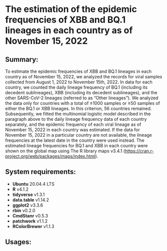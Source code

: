 # The estimation of the epidemic frequencies of XBB and BQ.1 lineages in each country as of November 15, 2022

## Summary:

To estimate the epidemic frequencies of XBB and BQ.1 lineages in each country as of November 15, 2022, we analyzed the records for viral samples collected from August 1, 2022 to November 15th, 2022. In data for each country, we counted the daily lineage frequency of BQ.1 (including its decedent sublineages), XBB (including its decedent sublineages), and the other SARS-CoV-2 lineages (referred to as “Other lineages”). We analyzed the data only for countries with a total of ≥1000 samples or ≥50 samples of either the BQ.1 or XBB lineages. In this criterion, 56 countries remained. Subsequently, we fitted the multinomial logistic model described in the paragraph above to the daily lineage frequency data of each country separately, and the epidemic frequency of each viral lineage as of November 15, 2022 in each country was estimated. If the data for November 15, 2022 in a particular country are not available, the lineage frequencies at the latest date in the country were used instead. The estimated lineage frequencies for BQ.1 and XBB in each country were shown on the global map using The R library maps v3.4.1 (https://cran.r-project.org/web/packages/maps/index.html).

## System requirements:
* **Ubuntu** 20.04.4 LTS
* **R** v4.1.2
* **tidyverse** v1.3.1
* **data.table** v1.14.2
* **ggplot2** v3.3.6
* **rbin** v0.2.0
* **CmdStanr** v0.5.3
* **patchwork** v1.1.2
* **RColorBrewer** v1.1.3



## Usages:
```

```